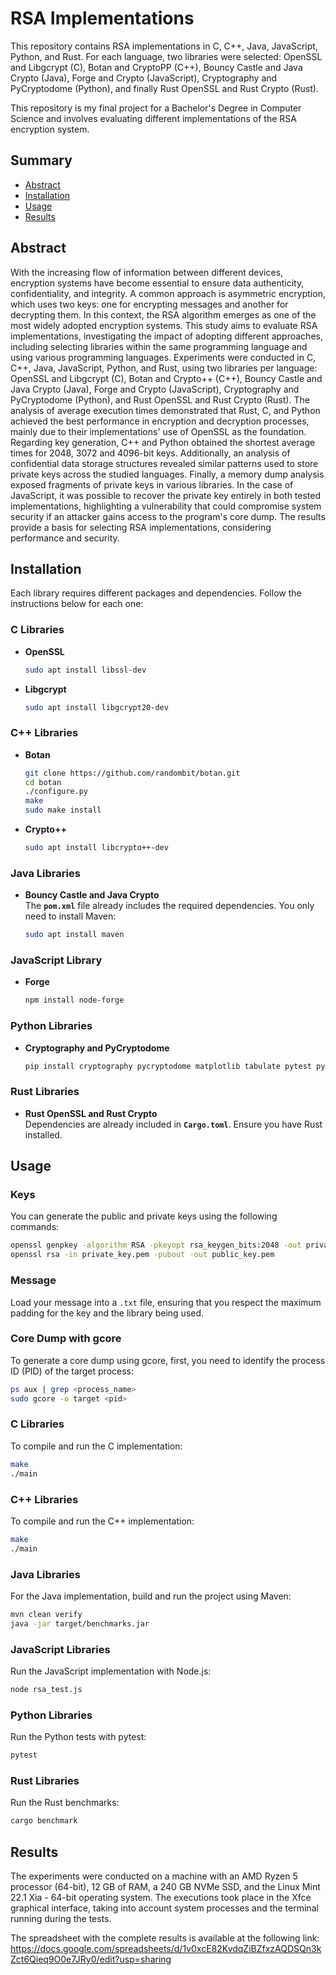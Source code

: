 # RSA Implementations

This repository contains RSA implementations in C, C++, Java, JavaScript, Python, and Rust. For each language, two libraries were selected: OpenSSL and Libgcrypt (C), Botan and CryptoPP (C++), Bouncy Castle and Java Crypto (Java), Forge and Crypto (JavaScript), Cryptography and PyCryptodome (Python), and finally Rust OpenSSL and Rust Crypto (Rust).

This repository is my final project for a Bachelor's Degree in Computer Science and involves evaluating different implementations of the RSA encryption system.

 ## Summary
- [Abstract](#abstract)  
- [Installation](#installation)
- [Usage](#usage)  
- [Results](#results) 

## Abstract
 With the increasing flow of information between different devices, encryption systems have become essential to ensure data authenticity, confidentiality, and integrity. A common approach is asymmetric encryption, which uses two keys: one for encrypting messages and another for decrypting them. In this context, the RSA algorithm emerges as one of the most widely adopted encryption systems. This study aims to evaluate RSA implementations, investigating the impact of adopting different approaches, including selecting libraries within the same programming language and using various programming languages. Experiments were conducted in C, C++, Java, JavaScript, Python, and Rust, using two libraries per language: OpenSSL and Libgcrypt (C), Botan and Crypto++ (C++), Bouncy Castle and Java Crypto (Java), Forge and Crypto (JavaScript), Cryptography and PyCryptodome (Python), and Rust OpenSSL and Rust Crypto (Rust). The analysis of average execution times demonstrated that Rust, C, and Python achieved the best performance in encryption and decryption processes, mainly due to their implementations' use of OpenSSL as the foundation. Regarding key generation, C++ and Python obtained the shortest average times for 2048, 3072 and 4096-bit keys. Additionally, an analysis of confidential data storage structures revealed similar patterns used to store private keys across the studied languages. Finally, a memory dump analysis exposed fragments of private keys in various libraries. In the case of JavaScript, it was possible to recover the private key entirely in both tested implementations, highlighting a vulnerability that could compromise system security if an attacker gains access to the program's core dump. The results provide a basis for selecting RSA implementations, considering performance and security.

## Installation  

Each library requires different packages and dependencies. Follow the instructions below for each one:  

### **C Libraries**  
- **OpenSSL**  
  ```bash
  sudo apt install libssl-dev
  ```  

- **Libgcrypt**  
  ```bash
  sudo apt install libgcrypt20-dev
  ```  

### **C++ Libraries**  
- **Botan**  
  ```bash
  git clone https://github.com/randombit/botan.git
  cd botan
  ./configure.py
  make
  sudo make install
  ```  

- **Crypto++**  
  ```bash
  sudo apt install libcrypto++-dev
  ```  

### **Java Libraries**  
- **Bouncy Castle and Java Crypto**  
  The **`pom.xml`** file already includes the required dependencies. You only need to install Maven:  
  ```bash
  sudo apt install maven
  ```  

### **JavaScript Library**  
- **Forge**  
  ```bash
  npm install node-forge
  ```  

### **Python Libraries**  
- **Cryptography and PyCryptodome**  
  ```bash
  pip install cryptography pycryptodome matplotlib tabulate pytest pytest-benchmark
  ```  

### **Rust Libraries**  
- **Rust OpenSSL and Rust Crypto**  
  Dependencies are already included in **`Cargo.toml`**. Ensure you have Rust installed.

## Usage

### **Keys**  
You can generate the public and private keys using the following commands:

```bash
openssl genpkey -algorithm RSA -pkeyopt rsa_keygen_bits:2048 -out private_key.pem
openssl rsa -in private_key.pem -pubout -out public_key.pem
```

### **Message**  
Load your message into a `.txt` file, ensuring that you respect the maximum padding for the key and the library being used.

### Core Dump with gcore
To generate a core dump using gcore, first, you need to identify the process ID (PID) of the target process:
```bash
ps aux | grep <process_name>
sudo gcore -o target <pid>
```

### **C Libraries**  
To compile and run the C implementation:

```bash
make
./main
```

### **C++ Libraries**  
To compile and run the C++ implementation:

```bash
make
./main
```

### **Java Libraries**  
For the Java implementation, build and run the project using Maven:

```bash
mvn clean verify
java -jar target/benchmarks.jar
```

### **JavaScript Libraries**  
Run the JavaScript implementation with Node.js:

```bash
node rsa_test.js
```

### **Python Libraries**  
Run the Python tests with pytest:

```bash
pytest
```

### **Rust Libraries**  
Run the Rust benchmarks:

```bash
cargo benchmark
```

## Results

The experiments were conducted on a machine with an AMD Ryzen 5 processor (64-bit), 12 GB of RAM, a 240 GB NVMe SSD, and the Linux Mint 22.1 Xia - 64-bit operating system. The executions took place in the Xfce graphical interface, taking into account system processes and the terminal running during the tests.

The spreadsheet with the complete results is available at the following link:
https://docs.google.com/spreadsheets/d/1v0xcE82KvdqZiBZfxzAQDSQn3kZct6Qieq9O0e7JRy0/edit?usp=sharing